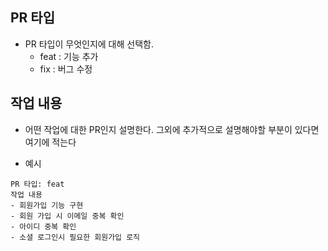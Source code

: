 ## PR 타입
- PR 타입이 무엇인지에 대해 선택함.
    - feat : 기능 추가
    - fix : 버그 수정

## 작업 내용
- 어떤 작업에 대한 PR인지 설명한다. 그외에 추가적으로 설명해야할 부분이 있다면 여기에 적는다

- 예시 
```
PR 타입: feat
작업 내용
- 회원가입 기능 구현
- 회원 가입 시 이메일 중복 확인
- 아이디 중복 확인
- 소셜 로그인시 필요한 회원가입 로직 
```